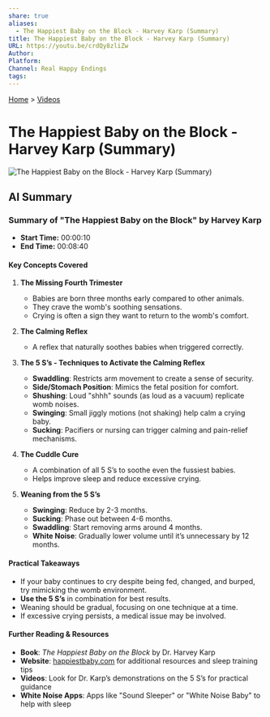 ```yaml
---
share: true
aliases:
  - The Happiest Baby on the Block - Harvey Karp (Summary)
title: The Happiest Baby on the Block - Harvey Karp (Summary)
URL: https://youtu.be/crdQy8zliZw
Author: 
Platform: 
Channel: Real Happy Endings
tags: 
---
```

[Home](../index.md) > [Videos](./index.md)  
# The Happiest Baby on the Block - Harvey Karp (Summary)  
![The Happiest Baby on the Block - Harvey Karp (Summary)](https://youtu.be/crdQy8zliZw)  
  
## AI Summary  
### **Summary of "The Happiest Baby on the Block" by Harvey Karp**  
- **Start Time:** 00:00:10  
- **End Time:** 00:08:40  
  
#### **Key Concepts Covered**  
1. **The Missing Fourth Trimester**  
   - Babies are born three months early compared to other animals.  
   - They crave the womb's soothing sensations.  
   - Crying is often a sign they want to return to the womb's comfort.  
  
2. **The Calming Reflex**  
   - A reflex that naturally soothes babies when triggered correctly.  
  
3. **The 5 S’s - Techniques to Activate the Calming Reflex**  
   - **Swaddling**: Restricts arm movement to create a sense of security.  
   - **Side/Stomach Position**: Mimics the fetal position for comfort.  
   - **Shushing**: Loud "shhh" sounds (as loud as a vacuum) replicate womb noises.  
   - **Swinging**: Small jiggly motions (not shaking) help calm a crying baby.  
   - **Sucking**: Pacifiers or nursing can trigger calming and pain-relief mechanisms.  
  
4. **The Cuddle Cure**  
   - A combination of all 5 S’s to soothe even the fussiest babies.  
   - Helps improve sleep and reduce excessive crying.  
  
5. **Weaning from the 5 S’s**  
   - **Swinging**: Reduce by 2-3 months.  
   - **Sucking**: Phase out between 4-6 months.  
   - **Swaddling**: Start removing arms around 4 months.  
   - **White Noise**: Gradually lower volume until it’s unnecessary by 12 months.  
  
#### **Practical Takeaways**  
- If your baby continues to cry despite being fed, changed, and burped, try mimicking the womb environment.  
- **Use the 5 S’s** in combination for best results.  
- Weaning should be gradual, focusing on one technique at a time.  
- If excessive crying persists, a medical issue may be involved.  
  
#### **Further Reading & Resources**  
- **Book**: *The Happiest Baby on the Block* by Dr. Harvey Karp    
- **Website**: [happiestbaby.com](https://www.happiestbaby.com) for additional resources and sleep training tips    
- **Videos**: Look for Dr. Karp’s demonstrations on the 5 S’s for practical guidance    
- **White Noise Apps**: Apps like "Sound Sleeper" or "White Noise Baby" to help with sleep    
